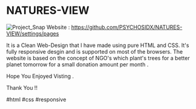 # NATURES-VIEW

![Project_Snap](https://user-images.githubusercontent.com/63893110/131526878-3977f2b5-4154-47d0-a4d6-c20b88375eaa.png)
Website : https://github.com/PSYCHOSIDX/NATURES-VIEW/settings/pages

It is a Clean Web-Design that I have made using pure HTML and CSS.
It's fully responsive desgin and is supported on most of the browsers.
The website is based on the concept of NGO's which plant's trees for a better planet tomorrow for a small donation amount per month .

Hope You Enjoyed Visting .

Thank You !!


#html #css #responsive 
